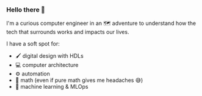 ### Hello there 👋

I'm a curious computer engineer in an 🗺️ adventure to understand how the tech that surrounds works and impacts our lives. 

I have a soft spot for:
- 🖌️ digital design with HDLs 
- 💻 computer architecture
- ⚙️ automation 
- 🔢 math (even if pure math gives me headaches 😅)
- 🤖 machine learning & MLOps
